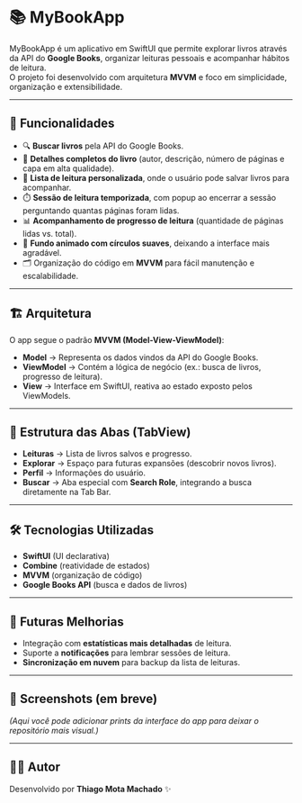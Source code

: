 # 📚 MyBookApp

MyBookApp é um aplicativo em SwiftUI que permite explorar livros através da API do **Google Books**, organizar leituras pessoais e acompanhar hábitos de leitura.  
O projeto foi desenvolvido com arquitetura **MVVM** e foco em simplicidade, organização e extensibilidade.

---

## 🚀 Funcionalidades

- 🔍 **Buscar livros** pela API do Google Books.  
- 📖 **Detalhes completos do livro** (autor, descrição, número de páginas e capa em alta qualidade).  
- 📝 **Lista de leitura personalizada**, onde o usuário pode salvar livros para acompanhar.  
- ⏱️ **Sessão de leitura temporizada**, com popup ao encerrar a sessão perguntando quantas páginas foram lidas.  
- 📊 **Acompanhamento de progresso de leitura** (quantidade de páginas lidas vs. total).  
- 🎨 **Fundo animado com círculos suaves**, deixando a interface mais agradável.  
- 🗂️ Organização do código em **MVVM** para fácil manutenção e escalabilidade.

---

## 🏗️ Arquitetura

O app segue o padrão **MVVM (Model-View-ViewModel)**:

- **Model** → Representa os dados vindos da API do Google Books.  
- **ViewModel** → Contém a lógica de negócio (ex.: busca de livros, progresso de leitura).  
- **View** → Interface em SwiftUI, reativa ao estado exposto pelos ViewModels.  

---

## 📱 Estrutura das Abas (TabView)

- **Leituras** → Lista de livros salvos e progresso.  
- **Explorar** → Espaço para futuras expansões (descobrir novos livros).  
- **Perfil** → Informações do usuário.  
- **Buscar** → Aba especial com **Search Role**, integrando a busca diretamente na Tab Bar.  

---

## 🛠️ Tecnologias Utilizadas

- **SwiftUI** (UI declarativa)  
- **Combine** (reatividade de estados)  
- **MVVM** (organização de código)  
- **Google Books API** (busca e dados de livros)  

---

## 🎯 Futuras Melhorias

- Integração com **estatísticas mais detalhadas** de leitura.  
- Suporte a **notificações** para lembrar sessões de leitura.  
- **Sincronização em nuvem** para backup da lista de leituras.  

---

## 📸 Screenshots (em breve)

*(Aqui você pode adicionar prints da interface do app para deixar o repositório mais visual.)*

---

## 👨‍💻 Autor

Desenvolvido por **Thiago Mota Machado** ✨  
